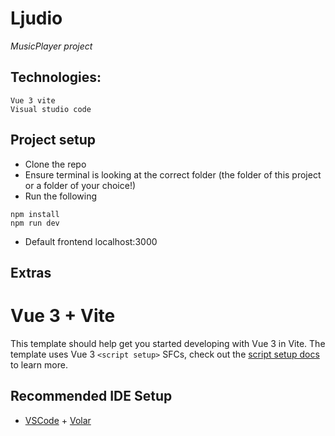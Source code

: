 # Ljudio
_MusicPlayer project_

## Technologies:

```text
Vue 3 vite
Visual studio code
```

## Project setup

- Clone the repo
- Ensure terminal is looking at the correct folder (the folder of this project or a folder of your choice!)
- Run the following

```text
npm install
npm run dev
```

- Default frontend localhost:3000

## Extras

# Vue 3 + Vite

This template should help get you started developing with Vue 3 in Vite. The template uses Vue 3 `<script setup>` SFCs, check out the [script setup docs](https://v3.vuejs.org/api/sfc-script-setup.html#sfc-script-setup) to learn more.

## Recommended IDE Setup

- [VSCode](https://code.visualstudio.com/) + [Volar](https://marketplace.visualstudio.com/items?itemName=johnsoncodehk.volar)
